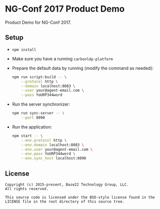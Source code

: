 # NG-Conf 2017 Product Demo

Product Demo for NG-Conf 2017.

## Setup

- `npm install`
- Make sure you have a running `carbonldp-platform`
- Prepare the default data by running (modify the command as needed):

	```bash
	npm run script:build -- \
		--protocol http \
		--domain localhost:8083 \
		--user your@agent-email.com \
		--pass YoURP344word
	```
	
- Run the server synchronizer:

	```bash
	npm run sync-server -- \
		--port 8090
	```

- Run the application:

	```bash
	npm start -- \
		--env.protocol http \
		--env.domain localhost:8083 \
		--env.user your@agent-email.com \
		--env.pass YoURP344word \
		--env.sync_host localhost:8090
	```

## License

	Copyright (c) 2015-present, Base22 Technology Group, LLC.
	All rights reserved.

	This source code is licensed under the BSD-style license found in the
	LICENSE file in the root directory of this source tree.
